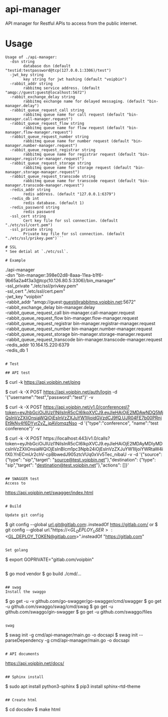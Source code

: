 # api-manager
API manager for Restful APIs to access from the public internet.


# Usage
```
Usage of ./api-manager:
  -dsn string
        database dsn (default "testid:testpassword@tcp(127.0.0.1:3306)/test")
  -jwt_key string
        key string for jwt hashing (default "voipbin")
  -rabbit_addr string
        rabbitmq service address. (default "amqp://guest:guest@localhost:5672")
  -rabbit_exchange_delay string
        rabbitmq exchange name for delayed messaging. (default "bin-manager.delay")
  -rabbit_queue_request_call string
        rabbitmq queue name for call request (default "bin-manager.call-manager.request")
  -rabbit_queue_request_flow string
        rabbitmq queue name for flow request (default "bin-manager.flow-manager.request")
  -rabbit_queue_request_number string
        rabbitmq queue name for number request (default "bin-manager.number-manager.request")
  -rabbit_queue_request_registrar string
        rabbitmq queue name for registrar request (default "bin-manager.registrar-manager.request")
  -rabbit_queue_request_storage string
        rabbitmq queue name for storage request (default "bin-manager.storage-manager.request")
  -rabbit_queue_request_transcode string
        rabbitmq queue name for transcode request (default "bin-manager.transcode-manager.request")
  -redis_addr string
        redis address. (default "127.0.0.1:6379")
  -redis_db int
        redis database. (default 1)
  -redis_password string
        redis password
  -ssl_cert string
        Cert key file for ssl connection. (default "./etc/ssl/cert.pem")
  -ssl_private string
        Private key file for ssl connection. (default "./etc/ssl/prikey.pem")```

# SSL
* See detial at `./etc/ssl`.

# Example
```
./api-manager \
      -dsn "bin-manager:398e02d8-8aaa-11ea-b1f6-9b65a2a4f3a3@tcp(10.126.80.5:3306)/bin_manager" \
      -ssl_private "./etc/ssl/privkey.pem" \
      -ssl_cert "./etc/ssl/cert.pem" \
      -jwt_key "voipbin" \
      -rabbit_addr "amqp://guest:guest@rabbitmq.voipbin.net:5672" \
      -rabbit_exchange_delay bin-manager.delay \
      -rabbit_queue_request_call bin-manager.call-manager.request \
      -rabbit_queue_request_flow bin-manager.flow-manager.request \
      -rabbit_queue_request_registrar bin-manager.registrar-manager.request \
      -rabbit_queue_request_number bin-manager.number-manager.request \
      -rabbit_queue_request_storage bin-manager.storage-manager.request \
      -rabbit_queue_request_transcode bin-manager.transcode-manager.request \
      -redis_addr 10.164.15.220:6379 \
      -redis_db 1
```

# Test

## API test
```
$ curl -k https://api.voipbin.net/ping

$ curl -k -X POST https://api.voipbin.net/auth/login -d '{"username":"test","password":"test"}' -v

$ curl -k -X POST https://api.voipbin.net/v1.0/conferences\?token=eyJhbGciOiJIUzI1NiIsInR5cCI6IkpXVCJ9.eyJleHAiOjE2MDAwNDQ5MjQsInVzZXIiOnsiaWQiOjEsInVzZXJuYW1lIjoidGVzdCJ9fQ.UJR04FE7b00PRnjEt9kNy4f6DYyrZvZ_jpAVomqzNso -d '{"type":"conference", "name":"test conference"}' -v

$ curl -k -X POST https://localhost:443/v1.0/calls\?token=eyJhbGciOiJIUzI1NiIsInR5cCI6IkpXVCJ9.eyJleHAiOjE2MDAyMDIyMDcsInVzZXIiOnsiaWQiOjEsInBlcm1pc3Npb24iOjEsInVzZXJuYW1lIjoiYWRtaW4ifX0.YnECmUr2chV-cpBbwedJ905ztcVUq0xVv5Tec_nibaU -v -d '{"source": {"type": "sip","target": "source@test.voipbin.net"},"destination": {"type": "sip","target": "destination@test.voipbin.net"},"actions": []}'
```

## SWAGGER test
Access to
```
https://api.voipbin.net/swagger/index.html
```

# Build

Update git config
```
$ git config --global url.git@gitlab.com:.insteadOf https://gitlab.com/
or
$ git config --global url."https://<$GL_DEPLOY_USER>:<$GL_DEPLOY_TOKEN@gitlab.com>".insteadOf "https://gitlab.com"
```

Set golang
```
$ export GOPRIVATE="gitlab.com/voipbin"
```

```
$ go mod vendor
$ go build ./cmd/...
```

## swag
Install the swaggo
```
$ go get -u -v github.com/go-swagger/go-swagger/cmd/swagger
$ go get -u github.com/swaggo/swag/cmd/swag
$ go get -u github.com/swaggo/gin-swagger
$ go get -u github.com/swaggo/files
```

swag
```
$ swag init -g cmd/api-manager/main.go -o docsapi
$ swag init --parseDependency -g cmd/api-manager/main.go -o docsapi
```

# API documents
```
https://api.voipbin.net/docs/
```

## Sphinx install
```
$ sudo apt install python3-sphinx
$ pip3 install sphinx-rtd-theme
```

## Create html
```
$ cd docsdev
$ make html
```

